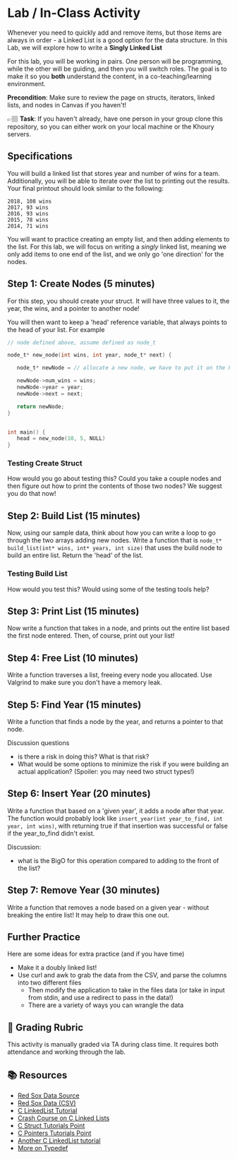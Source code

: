 # Lab / In-Class Activity

Whenever you need to quickly add and remove items, but those items are always in order - a Linked List is a good option for the data structure. In this Lab, we will explore how to write a **Singly Linked List**

For this lab, you will be working in pairs. One person will be programming, while the other will be guiding, and then you will switch roles. The goal is to make it so you **both** understand the content, in a co-teaching/learning environment.  

**Precondition**: Make sure to review the page on structs, iterators, linked lists, and nodes in Canvas if you haven't!

👉🏽 **Task**: If you haven't already, have one person in your group clone this repository, so you can either work on your local machine or the Khoury servers.


## Specifications
You will build a linked list that stores year and number of wins for a team. Additionally, you will be able to iterate over the list to printing out the results. Your final printout should look similar to the following:

```text
2018, 108 wins
2017, 93 wins
2016, 93 wins
2015, 78 wins
2014, 71 wins
```

You will want to practice creating an empty list, and then adding elements to the list. For this lab, we will focus on writing a *singly* linked list, meaning we only add items to one end of the list, and we only go 'one direction' for the nodes. 


## Step 1: Create Nodes (5 minutes)

For this step, you should create your struct. It will have three values to it, the year, the wins, and a pointer to another node!

You will then want to keep a 'head' reference variable, that always points to the head of your list. For example


```c
// node defined above, assume defined as node_t

node_t* new_node(int wins, int year, node_t* next) {

   node_t* newNode = // allocate a new node, we have to put it on the heap! 

   newNode->num_wins = wins;
   newNode->year = year;
   newNode->next = next; 

   return newNode;
}


int main() {
   head = new_node(10, 5, NULL)
}
```

### Testing Create Struct
How would you go about testing this? Could you take a couple nodes and then figure out how to print the contents of those two nodes? We suggest you do that now!

## Step 2: Build List (15 minutes)
Now, using our sample data, think about how you can write a loop to go through the two arrays adding new nodes. Write a function that is `node_t* build_list(int* wins, int* years, int size)` that uses the build node to build an entire list. Return the 'head' of the list.

### Testing Build List
How would you test this? Would using some of the testing tools help?


## Step 3: Print List (15 minutes)
Now write a function that takes in a node, and prints out the entire list based the first node entered.  Then, of course, print out your list!
 
## Step 4: Free List (10 minutes)
Write a function traverses a list, freeing every node you allocated. Use Valgrind to make sure you don't have a memory leak. 


## Step 5: Find Year (15 minutes)
Write a function that finds a node by the year, and returns a  pointer to that node.  

Discussion questions
* is there a risk in doing this? What is that risk?
* What would be some options to minimize the risk if you were building an actual application? (Spoiler: you  may need two struct types!) 


## Step 6: Insert Year (20 minutes)
Write a function that based on a 'given year', it adds a node after that year. The function would probably look like
`insert_year(int year_to_find, int year, int wins)`, with returning true if that insertion was successful or false if the year_to_find didn't exist.

Discussion:
* what is the BigO for this operation compared to adding to the front of the list?


## Step 7: Remove Year (30 minutes)
Write a function that removes a node based on a given year - without breaking the entire list! It may help to draw this one out. 



## Further Practice

Here are some ideas for extra practice (and if you have time)

* Make it a doubly linked list!
* Use curl and awk to grab the data from the CSV, and parse the columns into two different files
  * Then modify the application to take in the files data (or take in input from stdin, and use a redirect to pass in the data!)
  * There are a variety of ways you can wrangle the data
  



## 📝 Grading Rubric

This activity is manually graded via TA during class time. It requires both attendance and working through the lab. 


## 📚 Resources
* [Red Sox Data Source](http://www.espn.com/mlb/history/teams/_/team/Bos)
* [Red Sox Data (CSV)]( https://www.ccs.neu.edu/home/awjacks/cs3650f18/Labs/2/red_sox_history.csv)
* [C LinkedList Tutorial](https://www.learnc.net/c-data-structures/c-linked-list/)
* [Crash Course on C Linked Lists](https://www.youtube.com/watch?v=SB9si64asSk&index=8&list=PLvv0ScY6vfd8qupx0owF78ZcbvySvbWfx)
* [C Struct Tutorials Point](https://www.tutorialspoint.com/cprogramming/c_structures.htm)
* [C Pointers Tutorials Point](https://www.tutorialspoint.com/cprogramming/c_pointers.htm)
* [Another C LinkedList tutorial](https://www.cprogramming.com/tutorial/c/lesson15.html)
* [More on Typedef](https://en.wikipedia.org/wiki/Typedef)